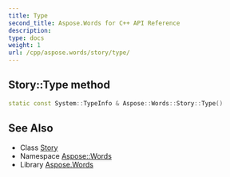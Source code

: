 ```yaml
---
title: Type
second_title: Aspose.Words for C++ API Reference
description: 
type: docs
weight: 1
url: /cpp/aspose.words/story/type/
---
```

## Story::Type method




```cpp
static const System::TypeInfo & Aspose::Words::Story::Type()
```

## See Also

* Class [Story](../)
* Namespace [Aspose::Words](../../)
* Library [Aspose.Words](../../../)
